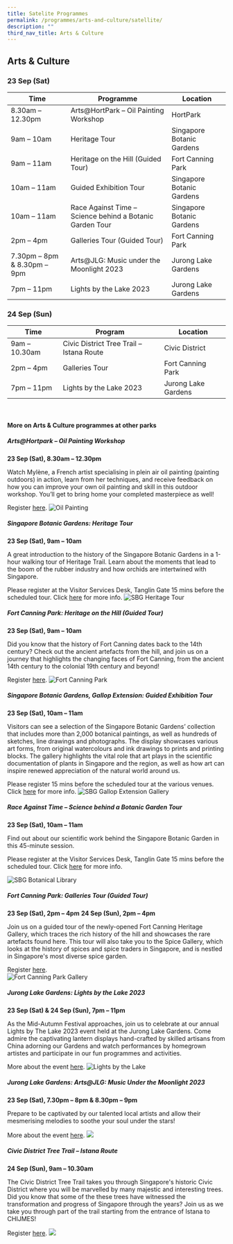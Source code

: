 ```yaml
---
title: Satelite Programmes
permalink: /programmes/arts-and-culture/satellite/
description: ""
third_nav_title: Arts & Culture
---
```

## Arts &amp; Culture

### 23 Sep (Sat) <br>


| Time | Programme | Location |
| -------- | -------- | -------- |
| 8.30am – 12.30pm | Arts@HortPark – Oil Painting Workshop | HortPark |
| 9am – 10am | Heritage Tour | Singapore Botanic Gardens    |
| 9am – 11am | Heritage on the Hill (Guided Tour) | Fort Canning Park |
| 10am – 11am | Guided Exhibition Tour | Singapore Botanic Gardens    |
| 10am – 11am | Race Against Time – Science behind a Botanic Garden Tour | Singapore Botanic Gardens |
| 2pm – 4pm | Galleries Tour (Guided Tour) | Fort Canning Park |
| 7.30pm – 8pm &amp; 8.30pm – 9pm | Arts@JLG: Music under the Moonlight 2023 |Jurong Lake Gardens |
| 7pm – 11pm | Lights by the Lake 2023 | Jurong Lake Gardens |







### 24 Sep (Sun) <br>



| Time | Program | Location |
| -------- | -------- | -------- |
| 9am – 10.30am | Civic District Tree Trail – Istana Route | Civic District |
| 2pm – 4pm  | Galleries Tour  |  Fort Canning Park |
| 7pm – 11pm | Lights by the Lake 2023 | Jurong Lake Gardens |






<br>

#### More on Arts &amp; Culture programmes at other parks


##### **Arts@Hortpark – Oil Painting Workshop**
**23 Sep (Sat), 8.30am – 12.30pm**

Watch Mylène, a French artist specialising in plein air oil painting (painting outdoors) in action, learn from her techniques, and receive feedback on how you can improve your own oil painting and skill in this outdoor workshop. You’ll get to bring home your completed masterpiece as well!

Register [here](https://www.nparks.gov.sg/activities/events-and-workshops/2023/9/arts@hortpark---oil-painting-workshop---23-sep-2023).
![Oil Painting](/images/oil%20painting.png)


##### **Singapore Botanic Gardens: Heritage Tour** <br>

**23 Sep (Sat), 9am – 10am**

A great introduction to the history of the Singapore Botanic Gardens in a 1-hour walking tour of Heritage Trail. Learn about the moments that lead to the boom of the rubber industry and how orchids are intertwined with Singapore.  

Please register at the Visitor Services Desk, Tanglin Gate 15 mins before the scheduled tour. Click [here](https://www.nparks.gov.sg/activities/events-and-workshops/2023/9/heritage-tour) for more info.
![SBG Heritage Tour](/images/sbg%20heritage%20tour.PNG)


##### **Fort Canning Park: Heritage on the Hill (Guided Tour)** <br>
**23 Sep (Sat), 9am – 10am**

Did you know that the history of Fort Canning dates back to the 14th century? Check out the ancient artefacts from the hill, and join us on a journey that highlights the changing faces of Fort Canning, from the ancient 14th century to the colonial 19th century and beyond! 

Register [here](https://form.gov.sg/64e6fb01bab63100113af58a).
![Fort Canning Park](/images/heritage%20on%20the%20hill%20trail.jpeg)

##### **Singapore Botanic Gardens, Gallop Extension: Guided Exhibition Tour** <br> 
**23 Sep (Sat), 10am – 11am**

Visitors can see a selection of the Singapore Botanic Gardens’ collection that includes more than 2,000 botanical paintings, as well as hundreds of sketches, line drawings and photographs. The display showcases various art forms, from original watercolours and ink drawings to prints and printing blocks. The gallery highlights the vital role that art plays in the scientific documentation of plants in Singapore and the region, as well as how art can inspire renewed appreciation of the natural world around us.

Please register 15 mins before the scheduled tour at the various venues. Click [here](https://www.nparks.gov.sg/sbg/whats-happening/calendar-of-events/guided-exhibition-tour-sep-oct-2023) for more info.
 ![SBG Gallop Extension Gallery](/images/gallop%20extension%20gallery.PNG)

##### **Race Against Time – Science behind a Botanic Garden Tour** <br> 
**23 Sep (Sat), 10am – 11am**

Find out about our scientific work behind the Singapore Botanic Garden in this 45-minute session. <br> 

Please register at the Visitor Services Desk, Tanglin Gate 15 mins before the scheduled tour. Click
[here](nparks_sbg_visitor_services@nparks.gov.sg) for more info.

![SBG Botanical Library](/images/race%20against%20time%2002.jpeg)

##### **Fort Canning Park: Galleries Tour (Guided Tour)** 

**23 Sep (Sat), 2pm – 4pm**
**24 Sep (Sun), 2pm – 4pm**

Join us on a guided tour of the newly-opened Fort Canning Heritage Gallery, which traces the rich history of the hill and showcases the rare artefacts found here. This tour will also take you to the Spice Gallery, which looks at the history of spices and spice traders in Singapore, and is nestled in Singapore's most diverse spice garden. 

Register [here](https://form.gov.sg/64e6fb01bab63100113af58a).	
![Fort Canning Park Gallery](/images/fcp%20galleries%20tour.jpeg)

##### **Jurong Lake Gardens: Lights by the Lake 2023** 
**23 Sep (Sat) &amp; 24 Sep (Sun), 7pm – 11pm**

As the Mid-Autumn Festival approaches, join us to celebrate at our annual Lights by The Lake 2023 event held at the Jurong Lake Gardens. Come admire the captivating lantern displays hand-crafted by skilled artisans from China adorning our Gardens and watch performances by homegrown artistes and participate in our fun programmes and activities. 

More about the event [here](https://www.nparks.gov.sg/activities/events-and-workshops/2023/9/lights-by-the-lake-2023-festival-of-lights).
![Lights by the Lake](/images/lights%20by%20the%20lake.jfif)


##### **Jurong Lake Gardens: Arts@JLG: Music Under the Moonlight 2023** 
**23 Sep (Sat), 7.30pm – 8pm &amp; 8.30pm – 9pm**

Prepare to be captivated by our talented local artists and allow their mesmerising melodies to soothe your soul under the stars!

More about the event [here](https://www.nparks.gov.sg/activities/events-and-workshops/2023/9/lights-by-the-lake-2023-festival-of-lights).
![](/images/music%20under%20the%20moonlight%20jlg.png)

##### **Civic District Tree Trail – Istana Route** <br> 
**24 Sep (Sun), 9am – 10.30am**

The Civic District Tree Trail takes you through Singapore's historic Civic District where you will be marvelled by many majestic and interesting trees. Did you know that some of the these trees have witnessed the transformation and progress of Singapore through the years? Join us as we take you through part of the trail starting from the entrance of Istana to CHIJMES! <br> 

Register [here](https://www.nparks.gov.sg/activities/events-and-workshops/2022/1/civic-district-tree-trail---istana-route-24-sept-2023-9am).
![](/images/cd%20tree%20trail.JPG)